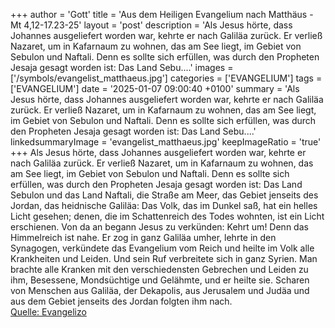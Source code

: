 +++
author = 'Gott'
title = 'Aus dem Heiligen Evangelium nach Matthäus - Mt 4,12-17.23-25'
layout = 'post'
description = 'Als Jesus hörte, dass Johannes ausgeliefert worden war, kehrte er nach Galiläa zurück. Er verließ Nazaret, um in Kafarnaum zu wohnen, das am See liegt, im Gebiet von Sebulon und Naftali. Denn es sollte sich erfüllen, was durch den Propheten Jesaja gesagt worden ist: Das Land Sebu....'
images = ['/symbols/evangelist_matthaeus.jpg']
categories = ['EVANGELIUM']
tags = ['EVANGELIUM']
date = '2025-01-07 09:00:40 +0100'
summary = 'Als Jesus hörte, dass Johannes ausgeliefert worden war, kehrte er nach Galiläa zurück. Er verließ Nazaret, um in Kafarnaum zu wohnen, das am See liegt, im Gebiet von Sebulon und Naftali. Denn es sollte sich erfüllen, was durch den Propheten Jesaja gesagt worden ist: Das Land Sebu....'
linkedsummaryImage = 'evangelist_matthaeus.jpg'
keepImageRatio = 'true'
+++
Als Jesus hörte, dass Johannes ausgeliefert worden war, kehrte er nach Galiläa zurück.
Er verließ Nazaret, um in Kafarnaum zu wohnen, das am See liegt, im Gebiet von Sebulon und Naftali.
Denn es sollte sich erfüllen, was durch den Propheten Jesaja gesagt worden ist:
Das Land Sebulon und das Land Naftali, die Straße am Meer, das Gebiet jenseits des Jordan, das heidnische Galiläa:
Das Volk, das im Dunkel saß, hat ein helles Licht gesehen; denen, die im Schattenreich des Todes wohnten, ist ein Licht erschienen.<!--more-->
Von da an begann Jesus zu verkünden: Kehrt um! Denn das Himmelreich ist nahe.
Er zog in ganz Galiläa umher, lehrte in den Synagogen, verkündete das Evangelium vom Reich und heilte im Volk alle Krankheiten und Leiden.
Und sein Ruf verbreitete sich in ganz Syrien. Man brachte alle Kranken mit den verschiedensten Gebrechen und Leiden zu ihm, Besessene, Mondsüchtige und Gelähmte, und er heilte sie.
Scharen von Menschen aus Galiläa, der Dekapolis, aus Jerusalem und Judäa und aus dem Gebiet jenseits des Jordan folgten ihm nach.<br> [Quelle: Evangelizo](https://evangeliumtagfuertag.org/DE/gospel)